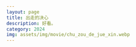 ```yaml
---
layout: page
title: 出走的决心
description: 好看。
category: 2024
img: assets/img/movie/chu_zou_de_jue_xin.webp
---
```


